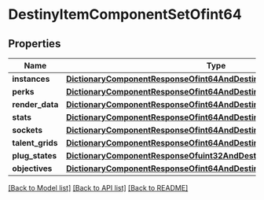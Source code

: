 # DestinyItemComponentSetOfint64

## Properties
Name | Type | Description | Notes
------------ | ------------- | ------------- | -------------
**instances** | [**DictionaryComponentResponseOfint64AndDestinyItemInstanceComponent**](DictionaryComponentResponseOfint64AndDestinyItemInstanceComponent.md) |  | [optional] 
**perks** | [**DictionaryComponentResponseOfint64AndDestinyItemPerksComponent**](DictionaryComponentResponseOfint64AndDestinyItemPerksComponent.md) |  | [optional] 
**render_data** | [**DictionaryComponentResponseOfint64AndDestinyItemRenderComponent**](DictionaryComponentResponseOfint64AndDestinyItemRenderComponent.md) |  | [optional] 
**stats** | [**DictionaryComponentResponseOfint64AndDestinyItemStatsComponent**](DictionaryComponentResponseOfint64AndDestinyItemStatsComponent.md) |  | [optional] 
**sockets** | [**DictionaryComponentResponseOfint64AndDestinyItemSocketsComponent**](DictionaryComponentResponseOfint64AndDestinyItemSocketsComponent.md) |  | [optional] 
**talent_grids** | [**DictionaryComponentResponseOfint64AndDestinyItemTalentGridComponent**](DictionaryComponentResponseOfint64AndDestinyItemTalentGridComponent.md) |  | [optional] 
**plug_states** | [**DictionaryComponentResponseOfuint32AndDestinyItemPlugComponent**](DictionaryComponentResponseOfuint32AndDestinyItemPlugComponent.md) |  | [optional] 
**objectives** | [**DictionaryComponentResponseOfint64AndDestinyItemObjectivesComponent**](DictionaryComponentResponseOfint64AndDestinyItemObjectivesComponent.md) |  | [optional] 

[[Back to Model list]](../README.md#documentation-for-models) [[Back to API list]](../README.md#documentation-for-api-endpoints) [[Back to README]](../README.md)


